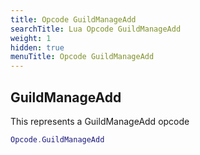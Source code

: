 ```yaml
---
title: Opcode GuildManageAdd
searchTitle: Lua Opcode GuildManageAdd
weight: 1
hidden: true
menuTitle: Opcode GuildManageAdd
---
```

## GuildManageAdd

This represents a GuildManageAdd opcode
```lua
Opcode.GuildManageAdd
```